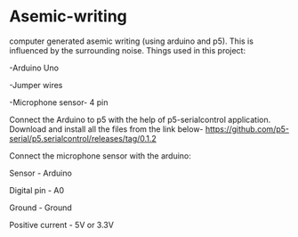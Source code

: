 # Asemic-writing
computer generated asemic writing (using arduino and p5). This is influenced by the surrounding noise.
Things used in this project:

-Arduino Uno

-Jumper wires

-Microphone sensor- 4 pin

Connect the Arduino to p5 with the help of p5-serialcontrol application. Download and install all the files from the link below-
https://github.com/p5-serial/p5.serialcontrol/releases/tag/0.1.2

Connect the microphone sensor with the arduino:

Sensor - Arduino

Digital pin - A0

Ground - Ground

Positive current - 5V or 3.3V
